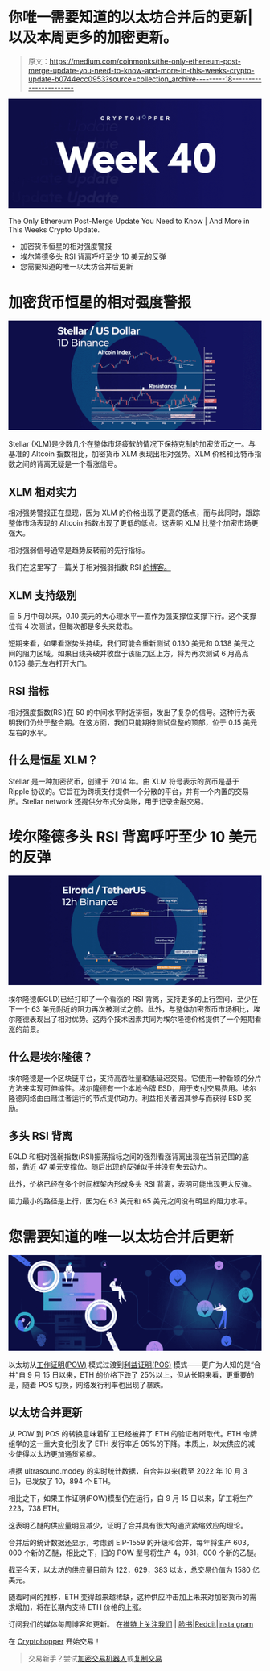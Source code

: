 # 你唯一需要知道的以太坊合并后的更新|以及本周更多的加密更新。

> 原文：<https://medium.com/coinmonks/the-only-ethereum-post-merge-update-you-need-to-know-and-more-in-this-weeks-crypto-update-b0744ecc0953?source=collection_archive---------18----------------------->

![](img/12678ceab46247f33f661f5352a0c6df.png)

The Only Ethereum Post-Merge Update You Need to Know | And More in This Weeks Crypto Update.

*   加密货币恒星的相对强度警报
*   埃尔隆德多头 RSI 背离呼吁至少 10 美元的反弹
*   您需要知道的唯一以太坊合并后更新

# 加密货币恒星的相对强度警报

![](img/4bddbba823789dbce3f5690699bab33e.png)

Stellar (XLM)是少数几个在整体市场疲软的情况下保持克制的加密货币之一。与基准的 Altcoin 指数相比，加密货币 XLM 表现出相对强势。XLM 价格和比特币指数之间的背离无疑是一个看涨信号。

## XLM 相对实力

相对强势警报正在显现，因为 XLM 的价格出现了更高的低点，而与此同时，跟踪整体市场表现的 Altcoin 指数出现了更低的低点。这表明 XLM 比整个加密市场更强大。

相对强弱信号通常是趋势反转前的先行指标。

我们在这里写了一篇关于相对强弱指数 RSI [的博客。](https://www.cryptohopper.com/blog/7544-crypto-trading-101-what-is-the-relative-strength-index-rsi-and-how-to-use-it)

## XLM 支持级别

自 5 月中旬以来，0.10 美元的大心理水平一直作为强支撑位支撑下行。这个支撑位有 4 次测试，但每次都是多头来救市。

短期来看，如果看涨势头持续，我们可能会重新测试 0.130 美元和 0.138 美元之间的阻力区域。如果日线突破并收盘于该阻力区上方，将为再次测试 6 月高点 0.158 美元左右打开大门。

## RSI 指标

相对强度指数(RSI)在 50 的中间水平附近徘徊，发出了复杂的信号。这种行为表明我们仍处于整合期。在这方面，我们只能期待测试盘整的顶部，位于 0.15 美元左右的水平。

## 什么是恒星 XLM？

Stellar 是一种加密货币，创建于 2014 年。由 XLM 符号表示的货币是基于 Ripple 协议的。它旨在为跨境支付提供一个分散的平台，并有一个内置的交易所。Stellar network 还提供分布式分类账，用于记录金融交易。

# 埃尔隆德多头 RSI 背离呼吁至少 10 美元的反弹

![](img/a49e449bebea1d244ab8617d4c32df62.png)

埃尔隆德(EGLD)已经打印了一个看涨的 RSI 背离，支持更多的上行空间，至少在下一个 63 美元附近的阻力再次被测试之前。此外，与整体加密货币市场相比，埃尔隆德表现出了相对优势。这两个技术因素共同为埃尔隆德价格提供了一个短期看涨的前景。

## 什么是埃尔隆德？

埃尔隆德是一个区块链平台，支持高吞吐量和低延迟交易。它使用一种新颖的分片方法来实现可伸缩性。埃尔隆德有一个本地令牌 ESD，用于支付交易费用。埃尔隆德网络由由赌注者运行的节点提供动力。利益相关者因其参与而获得 ESD 奖励。

## 多头 RSI 背离

EGLD 和相对强弱指数(RSI)振荡指标之间的强烈看涨背离出现在当前范围的底部，靠近 47 美元支撑位。随后出现的反弹似乎并没有失去动力。

此外，价格已经在多个时间框架内形成多头 RSI 背离，表明可能出现更大反弹。

阻力最小的路径是上行，因为在 63 美元和 65 美元之间没有明显的阻力水平。

# 您需要知道的唯一以太坊合并后更新

![](img/86fc9bf1295cdd6dadaf8ab77b565762.png)

以太坊从[工作证明(POW)](https://www.investopedia.com/terms/p/proof-work.asp) 模式过渡到[利益证明(POS)](https://www.investopedia.com/terms/p/proof-stake-pos.asp) 模式——更广为人知的是“合并”自 9 月 15 日以来，ETH 的价格下跌了 25%以上，但从长期来看，更重要的是，随着 POS 切换，网络发行利率也出现了暴跌。

## 以太坊合并更新

从 POW 到 POS 的转换意味着矿工已经被押了 ETH 的验证者所取代。ETH 令牌组学的这一重大变化引发了 ETH 发行率近 95%的下降。本质上，以太供应的减少使得以太坊更加通货紧缩。

根据 ultrasound.modey 的实时统计数据，自合并以来(截至 2022 年 10 月 3 日)，已发放了 10，894 个 ETH。

相比之下，如果工作证明(POW)模型仍在运行，自 9 月 15 日以来，矿工将生产 223，738 ETH。

这表明乙醚的供应量明显减少，证明了合并具有很大的通货紧缩效应的理论。

合并后的统计数据还显示，考虑到 EIP-1559 的升级和合并，每年将生产 603，000 个新的乙醚，相比之下，旧的 POW 型号将生产 4，931，000 个新的乙醚。

截至今天，以太坊的供应量目前为 122，629，383 以太，总交易价值为 1580 亿美元。

随着时间的推移，ETH 变得越来越稀缺，这种供应冲击加上未来对加密货币的需求增加，将在长期内支持 ETH 价格的上涨。

订阅我们的媒体每周博客和更新。
在[推特上关注我们](https://twitter.com/cryptohopper) | [脸书](https://www.facebook.com/cryptohopper)|[Reddit](https://www.reddit.com/r/CryptoHopper/)|[insta gram](https://www.instagram.com/cryptohopper/?hl=nl)

在 [Cryptohopper](https://www.cryptohopper.com/) 开始交易！

> 交易新手？尝试[加密交易机器人](/coinmonks/crypto-trading-bot-c2ffce8acb2a)或[复制交易](/coinmonks/top-10-crypto-copy-trading-platforms-for-beginners-d0c37c7d698c)